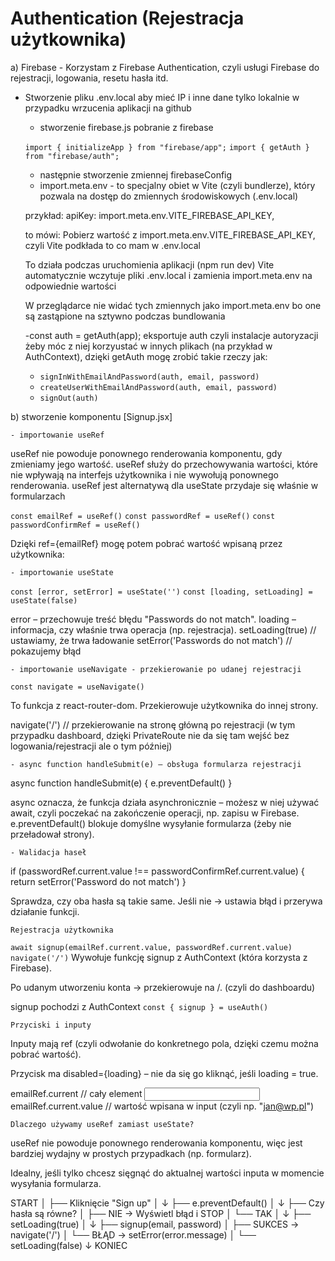 # Authentication (Rejestracja użytkownika)
 a) Firebase
    - Korzystam z Firebase Authentication, czyli usługi Firebase do rejestracji, logowania, resetu hasła itd.
    
- Stworzenie pliku .env.local aby mieć IP i inne dane tylko lokalnie w przypadku wrzucenia aplikacji na github
    - stworzenie firebase.js pobranie z firebase

    ``import { initializeApp } from "firebase/app";``
    ``import { getAuth } from "firebase/auth";``

    - następnie stworzenie zmiennej firebaseConfig
    - import.meta.env - to specjalny obiet w Vite (czyli bundlerze), który pozwala na dostęp do zmiennych środowiskowych (.env.local)

    przykład: 
    apiKey: import.meta.env.VITE_FIREBASE_API_KEY, 

    to mówi: Pobierz wartość z import.meta.env.VITE_FIREBASE_API_KEY, czyli Vite podkłada to co mam w .env.local

    To działa podczas uruchomienia aplikacji (npm run dev) Vite automatycznie wczytuje pliki .env.local i zamienia import.meta.env na odpowiednie wartości

    W przeglądarce nie widać tych zmiennych jako import.meta.env bo one są zastąpione na sztywno podczas bundlowania

    -const auth = getAuth(app); eksportuje auth czyli instalacje autoryzacji żeby móc z niej korzyustać w innych plikach (na przykład w AuthContext), dzięki getAuth mogę zrobić takie rzeczy jak: 
    - `signInWithEmailAndPassword(auth, email, password)`
    - `createUserWithEmailAndPassword(auth, email, password)`
    - `signOut(auth)`

b) stworzenie komponentu [Signup.jsx] 

    - importowanie useRef

useRef nie powoduje ponownego renderowania komponentu, gdy zmieniamy jego wartość. useRef służy do przechowywania wartości, które nie wpływają na interfejs użytkownika i nie wywołują ponownego renderowania. useRef jest alternatywą dla useState przydaje się właśnie w formularzach 

`const emailRef = useRef()`
`const passwordRef = useRef()`
`const passwordConfirmRef = useRef()`

Dzięki ref={emailRef} mogę potem pobrać wartość wpisaną przez użytkownika:

    - importowanie useState

`const [error, setError] = useState('')`
`const [loading, setLoading] = useState(false)`

error – przechowuje treść błędu "Passwords do not match".
loading – informacja, czy właśnie trwa operacja (np. rejestracja).
setLoading(true) // ustawiamy, że trwa ładowanie
setError('Passwords do not match') // pokazujemy błąd

    - importowanie useNavigate - przekierowanie po udanej rejestracji
    
`const navigate = useNavigate()`

To funkcja z react-router-dom.
Przekierowuje użytkownika do innej strony.

navigate('/') // przekierowanie na stronę główną po rejestracji (w tym przypadku dashboard, dzięki PrivateRoute nie da się tam wejść bez logowania/rejestracji ale o tym później)

    - async function handleSubmit(e) – obsługa formularza rejestracji

async function handleSubmit(e) {
  e.preventDefault()
}   

async oznacza, że funkcja działa asynchronicznie – możesz w niej używać await, czyli poczekać na zakończenie operacji, np. zapisu w Firebase.
e.preventDefault() blokuje domyślne wysyłanie formularza (żeby nie przeładował strony).

    - Walidacja haseł 

if (passwordRef.current.value !== passwordConfirmRef.current.value) {
  return setError('Password do not match')
}

Sprawdza, czy oba hasła są takie same.
Jeśli nie → ustawia błąd i przerywa działanie funkcji.

    Rejestracja użytkownika

`await signup(emailRef.current.value, passwordRef.current.value) navigate('/')`
Wywołuje funkcję signup z AuthContext (która korzysta z Firebase).

Po udanym utworzeniu konta → przekierowuje na /. (czyli do dashboardu)

signup pochodzi z AuthContext 
`const { signup } = useAuth()`

    Przyciski i inputy
Inputy mają ref (czyli odwołanie do konkretnego pola, dzięki czemu można pobrać wartość).

Przycisk ma disabled={loading} – nie da się go kliknąć, jeśli loading = true.

emailRef.current  // cały element <input>
emailRef.current.value  // wartość wpisana w input (czyli np. "jan@wp.pl")

    Dlaczego używamy useRef zamiast useState? 

useRef nie powoduje ponownego renderowania komponentu, więc jest bardziej wydajny w prostych przypadkach (np. formularz).

Idealny, jeśli tylko chcesz sięgnąć do aktualnej wartości inputa w momencie wysyłania formularza.



START
  │
  ├── Kliknięcie "Sign up"
  │       ↓
  ├── e.preventDefault()
  │       ↓
  ├── Czy hasła są równe?
  │       ├── NIE → Wyświetl błąd i STOP
  │       └── TAK
  │            ↓
  ├── setLoading(true)
  │       ↓
  ├── signup(email, password)
  │       ├── SUKCES → navigate('/')
  │       └── BŁĄD → setError(error.message)
  │
  └── setLoading(false)
        ↓
      KONIEC


